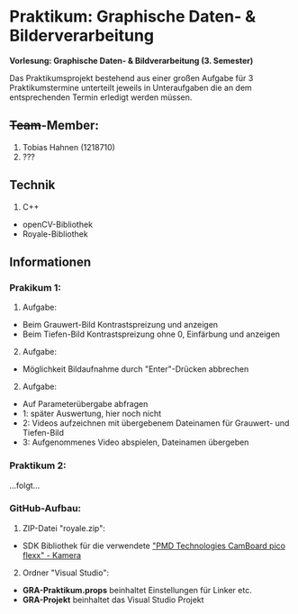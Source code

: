 # Praktikum: Graphische Daten- & Bilderverarbeitung

**Vorlesung: Graphische Daten- & Bildverarbeitung (3. Semester)**

Das Praktikumsprojekt bestehend aus einer großen Aufgabe für 3 Praktikumstermine unterteilt jeweils in Unteraufgaben die an dem entsprechenden Termin erledigt werden müssen.

## ~~Team~~-Member:
1. Tobias Hahnen (1218710)
2. ???

## Technik
1. C++
* openCV-Bibliothek
* Royale-Bibliothek

## Informationen
### Prakikum 1:
1. Aufgabe:
* Beim Grauwert-Bild Kontrastspreizung und anzeigen
* Beim Tiefen-Bild Kontrastspreizung ohne 0, Einfärbung und anzeigen
2. Aufgabe:
* Möglichkeit Bildaufnahme durch "Enter"-Drücken abbrechen
2. Aufgabe:
* Auf Parameterübergabe abfragen
* 1: später Auswertung, hier noch nicht
* 2: Videos aufzeichnen mit übergebenem Dateinamen für Grauwert- und Tiefen-Bild
* 3: Aufgenommenes Video abspielen, Dateinamen übergeben

### Praktikum 2:
...folgt...

### GitHub-Aufbau:
1. ZIP-Datei "royale.zip":
* SDK Bibliothek für die verwendete ["PMD Technologies CamBoard pico flexx" - Kamera](https://www.automation24.de/entwicklungs-kit-pmd-vision-r-camboard-pico-flexx-700-000-094)
2. Ordner "Visual Studio":
* **GRA-Praktikum.props** beinhaltet Einstellungen für Linker etc.
* **GRA-Projekt** beinhaltet das Visual Studio Projekt
